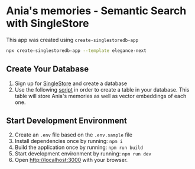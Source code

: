 # Ania's memories - Semantic Search with SingleStore

This app was created using `create-singlestoredb-app`

```sh
npx create-singlestoredb-app --template elegance-next
```
## Create Your Database
1. Sign up for [SingleStore](https://msql.co/3M7hEiH) and create a database
2. Use the following [script](Semantic%20Search%20with%20OpenAI%20Embedding.ipynb) in order to create a table in your database. This table will store Ania's memories as well as vector embeddings of each one.

## Start Development Environment
2. Create an `.env` file based on the `.env.sample` file
3. Install dependencies once by running: `npm i`
4. Build the application once by running: `npm run build`
5. Start development environment by running: `npm run dev`
6. Open [http://localhost:3000](http://localhost:3000) with your browser.


